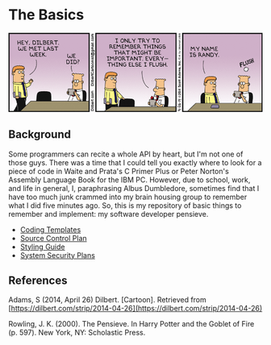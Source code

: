 # The Basics

![Dilbert, by Scott Adams](README/dt140426.gif)

## Background

Some programmers can recite a whole API by heart, but I'm not one of those guys. There was a time that I could tell you exactly where to look for a piece of code in Waite and Prata's C Primer Plus or Peter Norton's Assembly Language Book for the IBM PC. However, due to school, work, and life in general, I, paraphrasing Albus Dumbledore, sometimes find that I have too much junk crammed into my brain housing group to remember what I did five minutes ago. So, this is my repository of basic things to remember and implement: my software developer pensieve.

- [Coding Templates](https://github.com/garciart/Basics/tree/master/CodingTemplates)
- [Source Control Plan](https://github.com/garciart/Basics/tree/master/SourceControlPlan)
- [Styling Guide](https://github.com/garciart/Basics/tree/master/StylingGuide)
- [System Security Plans](https://github.com/garciart/Basics/tree/master/SecurityPlans)

## References

Adams, S (2014, April 26) Dilbert. [Cartoon]. Retrieved from [https://dilbert.com/strip/2014-04-26](https://dilbert.com/strip/2014-04-26)

Rowling, J. K. (2000). The Pensieve. In Harry Potter and the Goblet of Fire (p. 597). New York, NY: Scholastic Press.
